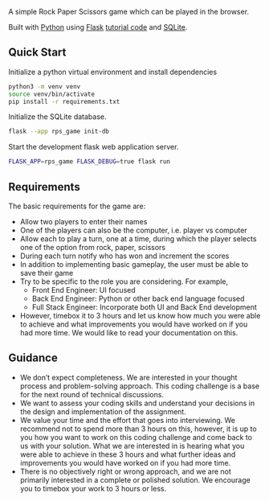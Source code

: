 A simple Rock Paper Scissors game which can be played in the browser.

Built with [Python](https://www.python.org/) using [Flask](https://flask.palletsprojects.com/en/2.2.x/installation/) [tutorial code](https://github.com/pallets/flask/tree/main/examples/tutorial) and [SQLite](https://www.sqlite.org/index.html).

## Quick Start

Initialize a python virtual environment and install dependencies
```bash
python3 -m venv venv
source venv/bin/activate
pip install -r requirements.txt
```

Initialize the SQLite database.
```bash
flask --app rps_game init-db
```

Start the development flask web application server.
```bash
FLASK_APP=rps_game FLASK_DEBUG=true flask run
```

## Requirements

The basic requirements for the game are:
- Allow two players to enter their names
- One of the players can also be the computer, i.e. player vs computer
- Allow each to play a turn, one at a time, during which the player selects one of the option
from rock, paper, scissors
- During each turn notify who has won and increment the scores
- In addition to implementing basic gameplay, the user must be able to save their game
- Try to be specific to the role you are considering. For example,
    - Front End Engineer: UI focused
    - Back End Engineer: Python or other back end language focused
    - Full Stack Engineer: Incorporate both UI and Back End development
- However, timebox it to 3 hours and let us know how much you were able to achieve and what improvements you would have worked on if you had more time. We would like to read your documentation on this.

## Guidance

- We don’t expect completeness. We are interested in your thought process and problem-solving approach. This coding challenge is a base for the next round of technical discussions.
- We want to assess your coding skills and understand your decisions in the design and implementation of the assignment.
- We value your time and the effort that goes into interviewing. We recommend not to spend more than 3 hours on this, however, it is up to you how you want to work on this coding challenge and come back to us with your solution. What we are interested in is hearing what you were able to achieve in these 3 hours and what further ideas and improvements you would have worked on if you had more time.
- There is no objectively right or wrong approach, and we are not primarily interested in a complete or polished solution. We encourage you to timebox your work to 3 hours or less.